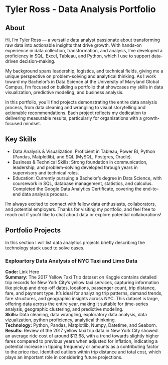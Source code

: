 # Tyler Ross - Data Analysis Portfolio
## About
Hi, I’m Tyler Ross — a versatile data analyst passionate about transforming raw data into actionable insights that drive growth. With hands-on experience in data collection, transformation, and analysis, I’ve developed a proficiency in SQL, Excel, Tableau, and Python, which I use to support data-driven decision-making.

My background spans leadership, logistics, and technical fields, giving me a unique perspective on problem-solving and analytical thinking. As I work toward my Bachelor’s in Data Science at the University of Maryland Global Campus, I’m focused on building a portfolio that showcases my skills in data visualization, predictive modeling, and business analysis.

In this portfolio, you’ll find projects demonstrating the entire data analysis process, from data cleaning and wrangling to visual storytelling and actionable recommendations. Each project reflects my dedication to delivering measurable results, particularly for organizations with a growth-focused mindset.

## Key Skills
- Data Analysis & Visualization: Proficient in Tableau, Power BI, Python (Pandas, Matplotlib), and SQL (MySQL, Postgres, Oracle).
- Business & Technical Skills: Strong foundation in communication, leadership, and problem-solving developed through years in supervisory and technical roles.
- Education: Currently pursuing a Bachelor’s degree in Data Science, with coursework in SQL, database management, statistics, and calculus. Completed the Google Data Analytics Certificate, covering the end-to-end data analysis process.

I’m always excited to connect with fellow data enthusiasts, collaborators, and potential employers. Thanks for visiting my portfolio, and feel free to reach out if you’d like to chat about data or explore potential collaborations!

## Portfolio Projects
In this section I will list data analytics projects briefly describing the technology stack used to solve cases.

### Exploartory Data Analysis of NYC Taxi and Limo Data
**Code:** Link Here<br />
**Summary:** The 2017 Yellow Taxi Trip dataset on Kaggle contains detailed trip records for New York City’s yellow taxi services, capturing information like pickup and drop-off dates, locations, passenger count, trip distance, fare, and payment type. It’s ideal for analyzing trip patterns, demand trends, fare structures, and geographic insights across NYC. This dataset is large, offering data across the entire year, making it suitable for time-series analysis, geographic clustering, and predictive modeling.<br />
**Skills:** Data cleaning, data wrangling, exploratory data analysis, data vizualization, python proficiency, analytical thinkning.<br />
**Technology:** Python, Pandas, Matplotlib, Numpy, Datetime, and Seaborn.<br />
**Results:** Review of the 2017 yellow taxi trip data in New York City showed an average ride cost of around $13.68, with a trend towards slightly higher fares compared to previous years when adjusted for inflation, indicating a potential increase in tipping frequency or amounts as a contributing factor to the price rise. Identified outliers within trip distance and total cost, which plays an important role in considering future projections.
